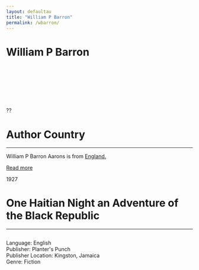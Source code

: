 ```yaml
---
layout: defaultau
title: "William P Barron"
permalink: /wbarron/
---
```

<!-- partial:index.partial.html -->
<div class="content">
    <h1>William P Barron</h1>
    <div class="quote">
        <div><img src="" class="logo"></div>
    </div>
    <div class="timeline">
        <div style="padding-bottom:100px;"></div>
        <div class="block">
            <div class="date right"><p class="right">??</p></div>
            <div class="dot"></div>
            <div class="left first">
            <div class="author_country">
                <h1>Author Country</h1><hr>
        <div class="aclocation"><p>William P Barron Aarons is from <a href="{{ site.baseurl }}/11">England.</a></p></div>
              <div class="acreadmore">  <a href="#" target="_blank">Read more</a></div>
            </div>
            </div>
        </div>
        <div class="block">
            <div class="date left"><p class="left">1927</p></div>
            <div class="dot"></div>
            <div class="right">
                <h1>One Haitian Night an Adventure of the Black Republic</h1><hr>
                <p><img src=""></p>
                <p>
                Language: English<br>
                Publisher: Planter's Punch<br>
                Publisher Location: Kingston, Jamaica<br>
                Genre: Fiction<br>
                </p>
            </div>
        </div>
  <!-- partial -->
<script src='https://cdnjs.cloudflare.com/ajax/libs/jquery/3.1.1/jquery.min.js'></script><script  src="{{ site.baseurl }}/assets/js/authorscript.js"></script>